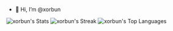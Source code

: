 - 👋 Hi, I’m @xorbun







![xorbun's Stats](https://github-readme-stats.vercel.app/api?username=xorbun&theme=vue-dark&show_icons=true&hide_border=true&count_private=true)
![xorbun's Streak](https://github-readme-streak-stats.herokuapp.com/?user=xorbun&theme=vue-dark&hide_border=true)
![xorbun's Top Languages](https://github-readme-stats.vercel.app/api/top-langs/?username=xorbun&theme=vue-dark&show_icons=true&hide_border=true&layout=compact)
